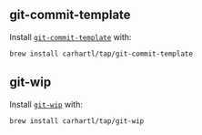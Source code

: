 ## git-commit-template

Install [`git-commit-template`](https://github.com/carhartl/git-commit-template) with:

```bash
brew install carhartl/tap/git-commit-template
```

## git-wip

Install [`git-wip`](https://github.com/carhartl/git-wip) with:

```bash
brew install carhartl/tap/git-wip
```
